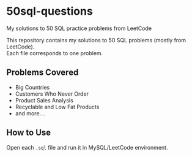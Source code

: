 # 50sql-questions
My solutions to 50 SQL practice problems from LeetCode

This repository contains my solutions to 50 SQL problems (mostly from LeetCode).  
Each file corresponds to one problem.

## Problems Covered
- Big Countries
- Customers Who Never Order
- Product Sales Analysis
- Recyclable and Low Fat Products
- and more....

## How to Use
Open each `.sql` file and run it in MySQL/LeetCode environment.
